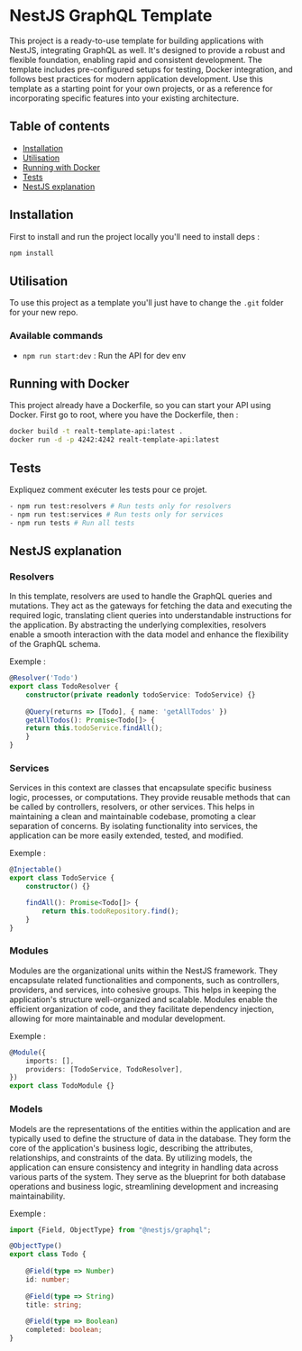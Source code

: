 # NestJS GraphQL Template

This project is a ready-to-use template for building applications with NestJS, integrating GraphQL as well. It's designed to provide a robust and flexible foundation, enabling rapid and consistent development. The template includes pre-configured setups for testing, Docker integration, and follows best practices for modern application development. Use this template as a starting point for your own projects, or as a reference for incorporating specific features into your existing architecture.

## Table of contents

- [Installation](#installation)
- [Utilisation](#utilisation)
- [Running with Docker](#running-with-docker)
- [Tests](#tests)
- [NestJS explanation](#nestjs-explanation)

## Installation

First to install and run the project locally you'll need to install deps :

```bash
npm install
```

## Utilisation

To use this project as a template you'll just have to change the `.git` folder for your new repo.

### Available commands

- `npm run start:dev` : Run the API for dev env

## Running with Docker

This project already have a Dockerfile, so you can start your API using Docker.
First go to root, where you have the Dockerfile, then :

```bash
docker build -t realt-template-api:latest .
docker run -d -p 4242:4242 realt-template-api:latest
```

## Tests

Expliquez comment exécuter les tests pour ce projet.

```bash
- npm run test:resolvers # Run tests only for resolvers
- npm run test:services # Run tests only for services
- npm run tests # Run all tests
```

## NestJS explanation

### Resolvers

In this template, resolvers are used to handle the GraphQL queries and mutations. 
They act as the gateways for fetching the data and executing the required logic, translating client queries into understandable instructions for the application. By abstracting the underlying complexities, resolvers enable a smooth interaction with the data model and enhance the flexibility of the GraphQL schema.

Exemple :

```typescript
@Resolver('Todo')
export class TodoResolver {
    constructor(private readonly todoService: TodoService) {}
    
    @Query(returns => [Todo], { name: 'getAllTodos' })
    getAllTodos(): Promise<Todo[]> {
    return this.todoService.findAll();
    }
}
```

### Services

Services in this context are classes that encapsulate specific business logic, processes, or computations. They provide reusable methods that can be called by controllers, resolvers, or other services. This helps in maintaining a clean and maintainable codebase, promoting a clear separation of concerns. By isolating functionality into services, the application can be more easily extended, tested, and modified.

Exemple :

```typescript
@Injectable()
export class TodoService {
    constructor() {}

    findAll(): Promise<Todo[]> {
        return this.todoRepository.find();
    }
}
```

### Modules

Modules are the organizational units within the NestJS framework. They encapsulate related functionalities and components, such as controllers, providers, and services, into cohesive groups. This helps in keeping the application's structure well-organized and scalable. Modules enable the efficient organization of code, and they facilitate dependency injection, allowing for more maintainable and modular development.

Exemple :

```typescript
@Module({
    imports: [],
    providers: [TodoService, TodoResolver],
})
export class TodoModule {}
```

### Models

Models are the representations of the entities within the application and are typically used to define the structure of data in the database. They form the core of the application's business logic, describing the attributes, relationships, and constraints of the data. By utilizing models, the application can ensure consistency and integrity in handling data across various parts of the system. They serve as the blueprint for both database operations and business logic, streamlining development and increasing maintainability.

Exemple :
```typescript
import {Field, ObjectType} from "@nestjs/graphql";

@ObjectType()
export class Todo {
    
    @Field(type => Number)
    id: number;
    
    @Field(type => String)
    title: string;
    
    @Field(type => Boolean)
    completed: boolean;
}
```